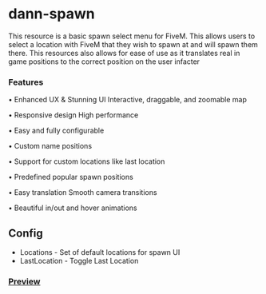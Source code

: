 # dann-spawn

This resource is a basic spawn select menu for FiveM. This allows users to select a location with FiveM that they wish to spawn at and will spawn them there. This resources also allows for ease of use as it translates real in game positions to the correct position on the user infacter

### Features
• Enhanced UX & Stunning UI Interactive, draggable, and zoomable map

• Responsive design High performance

• Easy and fully configurable

• Custom name positions

• Support for custom locations like last location

• Predefined popular spawn positions

• Easy translation Smooth camera transitions

• Beautiful in/out and hover animations

## Config

- Locations - Set of default locations for spawn UI
- LastLocation - Toggle Last Location

### [Preview](https://www.youtube.com/watch?v=3BP-mVIOzNA)
